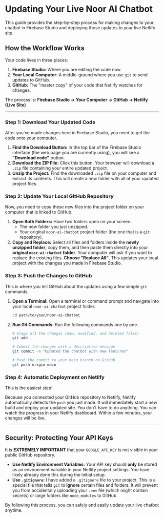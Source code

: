 # Updating Your Live Noor AI Chatbot

This guide provides the step-by-step process for making changes to your chatbot in Firebase Studio and deploying those updates to your live Netlify site.

## How the Workflow Works

Your code lives in three places:
1.  **Firebase Studio:** Where you are editing the code now.
2.  **Your Local Computer:** A middle-ground where you use `git` to send updates to GitHub.
3.  **GitHub:** The "master copy" of your code that Netlify watches for changes.

The process is: **Firebase Studio -> Your Computer -> GitHub -> Netlify (Live Site)**

---

### Step 1: Download Your Updated Code

After you've made changes here in Firebase Studio, you need to get the code onto your computer.

1.  **Find the Download Button:** In the top bar of the Firebase Studio interface (the web page you are currently using), you will see a **"Download code"** button.
2.  **Download the ZIP File:** Click this button. Your browser will download a `.zip` file containing your entire updated project.
3.  **Unzip the Project:** Find the downloaded `.zip` file on your computer and extract its contents. This will create a new folder with all of your updated project files.

### Step 2: Update Your Local GitHub Repository

Now, you need to copy these new files into the project folder on your computer that is linked to GitHub.

1.  **Open Both Folders:** Have two folders open on your screen:
    *   The new folder you just unzipped.
    *   Your original `noor-ai-chatbot` project folder (the one that is a `git` repository).
2.  **Copy and Replace:** Select all files and folders inside the **newly unzipped folder**, copy them, and then paste them directly into your **original `noor-ai-chatbot` folder**. Your computer will ask if you want to replace the existing files. **Choose "Replace All"**. This updates your local project with the changes you made in Firebase Studio.

### Step 3: Push the Changes to GitHub

This is where you tell GitHub about the updates using a few simple `git` commands.

1.  **Open a Terminal:** Open a terminal or command prompt and navigate into your local `noor-ai-chatbot` project folder.
    ```bash
    cd path/to/your/noor-ai-chatbot
    ```
2.  **Run Git Commands:** Run the following commands one by one.
    ```bash
    # Stage all the changes (new, modified, and deleted files)
    git add .

    # Commit the changes with a descriptive message
    git commit -m "Updated the chatbot with new features"

    # Push the commit to your main branch on GitHub
    git push origin main
    ```

### Step 4: Automatic Deployment on Netlify

This is the easiest step!

Because you connected your GitHub repository to Netlify, Netlify automatically detects the `push` you just made. It will immediately start a new build and deploy your updated site. You don't have to do anything. You can watch the progress in your Netlify dashboard. Within a few minutes, your changes will be live.

---

## Security: Protecting Your API Keys

It is **EXTREMELY IMPORTANT** that your `GOOGLE_API_KEY` is not visible in your public GitHub repository.

*   **Use Netlify Environment Variables:** Your API key should **only** be stored as an environment variable in your Netlify project settings. You have likely already done this during the initial setup.
*   **Use `.gitignore`:** I have added a `.gitignore` file to your project. This is a special file that tells `git` to **ignore** certain files and folders. It will prevent you from accidentally uploading your `.env` file (which might contain secrets) or large folders like `node_modules` to GitHub.

By following this process, you can safely and easily update your live chatbot anytime.
